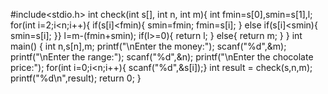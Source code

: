 #include<stdio.h>
int check(int s[], int n, int m){
    int fmin=s[0],smin=s[1],l;
     for(int i=2;i<n;i++){
        if(s[i]<fmin){
            smin=fmin;
            fmin=s[i];
        } 
        else if(s[i]<smin){
            smin=s[i];
        }}
    l=m-(fmin+smin);
    if(l>=0){
        return l;
    } 
    else{
        return m;
    }
}
int main()
{
    int n,s[n],m;
    printf("\nEnter the money:");
    scanf("%d",&m);
    printf("\nEnter the range:");
    scanf("%d",&n);
    printf("\nEnter the chocolate price:");
    for(int i=0;i<n;i++){
    scanf("%d",&s[i]);}
    int result = check(s,n,m);
    printf("%d\n",result);
    return 0;
}
